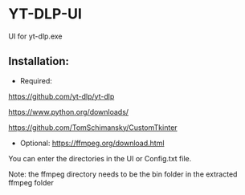 # YT-DLP-UI
 UI for yt-dlp.exe

 ## Installation:

 * Required: 

 https://github.com/yt-dlp/yt-dlp

 https://www.python.org/downloads/

 https://github.com/TomSchimansky/CustomTkinter
 

 * Optional: 
 https://ffmpeg.org/download.html

 You can enter the directories in the UI or Config.txt file. 
 
 Note: the ffmpeg directory needs to be the bin folder in the extracted ffmpeg folder

